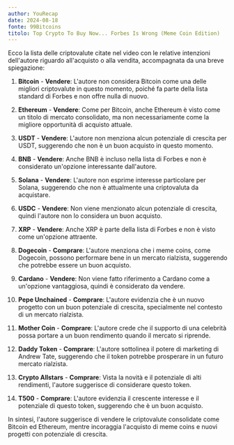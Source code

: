 ```yaml
---
author: YouRecap
date: 2024-08-18
fonte: 99Bitcoins
titolo: Top Crypto To Buy Now... Forbes Is Wrong (Meme Coin Edition)
---
```


Ecco la lista delle criptovalute citate nel video con le relative intenzioni dell'autore riguardo all'acquisto o alla vendita, accompagnata da una breve spiegazione:

1. **Bitcoin** - **Vendere**: L'autore non considera Bitcoin come una delle migliori criptovalute in questo momento, poiché fa parte della lista standard di Forbes e non offre nulla di nuovo.

2. **Ethereum** - **Vendere**: Come per Bitcoin, anche Ethereum è visto come un titolo di mercato consolidato, ma non necessariamente come la migliore opportunità di acquisto attuale.

3. **USDT** - **Vendere**: L'autore non menziona alcun potenziale di crescita per USDT, suggerendo che non è un buon acquisto in questo momento.

4. **BNB** - **Vendere**: Anche BNB è incluso nella lista di Forbes e non è considerato un'opzione interessante dall'autore.

5. **Solana** - **Vendere**: L'autore non esprime interesse particolare per Solana, suggerendo che non è attualmente una criptovaluta da acquistare.

6. **USDC** - **Vendere**: Non viene menzionato alcun potenziale di crescita, quindi l'autore non lo considera un buon acquisto.

7. **XRP** - **Vendere**: Anche XRP è parte della lista di Forbes e non è visto come un'opzione attraente.

8. **Dogecoin** - **Comprare**: L'autore menziona che i meme coins, come Dogecoin, possono performare bene in un mercato rialzista, suggerendo che potrebbe essere un buon acquisto.

9. **Cardano** - **Vendere**: Non viene fatto riferimento a Cardano come a un'opzione vantaggiosa, quindi è considerato da vendere.

10. **Pepe Unchained** - **Comprare**: L'autore evidenzia che è un nuovo progetto con un buon potenziale di crescita, specialmente nel contesto di un mercato rialzista.

11. **Mother Coin** - **Comprare**: L'autore crede che il supporto di una celebrità possa portare a un buon rendimento quando il mercato si riprende.

12. **Daddy Token** - **Comprare**: L'autore sottolinea il potere di marketing di Andrew Tate, suggerendo che il token potrebbe prosperare in un futuro mercato rialzista.

13. **Crypto Allstars** - **Comprare**: Vista la novità e il potenziale di alti rendimenti, l'autore suggerisce di considerare questo token.

14. **T500** - **Comprare**: L'autore evidenzia il crescente interesse e il potenziale di questo token, suggerendo che è un buon acquisto.

In sintesi, l'autore suggerisce di vendere le criptovalute consolidate come Bitcoin ed Ethereum, mentre incoraggia l'acquisto di meme coins e nuovi progetti con potenziale di crescita.
